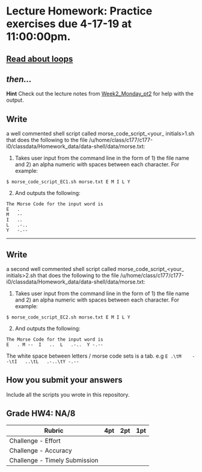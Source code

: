 # Lecture Homework: Practice exercises due 4-17-19 at 11:00:00pm.

## [Read about loops](https://ryanstutorials.net/bash-scripting-tutorial/bash-loops.php)

## _then..._
__Hint__ Check out the lecture notes from [Week2_Monday_pt2](https://dechavezv.github.io/eeb_C177_2019//lecture_pdfs/Week2_Monday_pt2.html) for help with the output.

## __Write__
a well commented shell script called morse_code_script_<your_ initials>1.sh that does the following to the file /u/home/class/c177/c177-i0/classdata/Homework_data/data-shell/data/morse.txt:

1. Takes user input from the command line in the form of 1) the file name and 2) an alpha numeric  with spaces between each character. For example:

```
$ morse_code_script_EC1.sh morse.txt E M I L Y
```

2. And outputs the following:
```
The Morse Code for the input word is
E	.
M	--
I	..
L	.-..
Y	-.--
```
---

## __Write__
a second well commented shell script called morse_code_script_<your_ initials>2.sh that does the following to the file /u/home/class/c177/c177-i0/classdata/Homework_data/data-shell/data/morse.txt:

1. Takes user input from the command line in the form of 1) the file name and 2) an alpha numeric  with spaces between each character. For example:

```
$ morse_code_script_EC2.sh morse.txt E M I L Y
```

2. And outputs the following:
```
The Morse Code for the input word is
E	. M	--  I	..  L	.-..  Y	-.--
```

The white space between letters / morse code sets is a tab.  e.g `E	.\tM	--\tI	..\tL	.-..\tY	-.--`

## __How you submit your answers__  
Include all the scripts you wrote in this repository.

## Grade HW4: NA/8  

| **Rubric** | **4pt** | **2pt** | **1pt** |
| --- | ---| --- | --- |
| Challenge - Effort | | | |
| Challenge - Accuracy | | | |
| Challenge - Timely Submission | | | |
